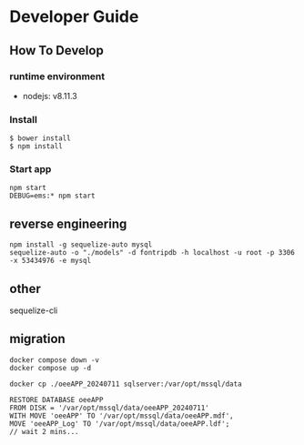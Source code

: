 # Developer Guide
## How To Develop
### runtime environment
+ nodejs: v8.11.3
### Install
```
$ bower install
$ npm install
```

### Start app
```
npm start
DEBUG=ems:* npm start
```


## reverse engineering
```
npm install -g sequelize-auto mysql
sequelize-auto -o "./models" -d fontripdb -h localhost -u root -p 3306 -x 53434976 -e mysql
```


## other
sequelize-cli

## migration
```
docker compose down -v
docker compose up -d
```
```
docker cp ./oeeAPP_20240711 sqlserver:/var/opt/mssql/data
```
```
RESTORE DATABASE oeeAPP
FROM DISK = '/var/opt/mssql/data/oeeAPP_20240711'
WITH MOVE 'oeeAPP' TO '/var/opt/mssql/data/oeeAPP.mdf',
MOVE 'oeeAPP_Log' TO '/var/opt/mssql/data/oeeAPP.ldf';
// wait 2 mins...
```
